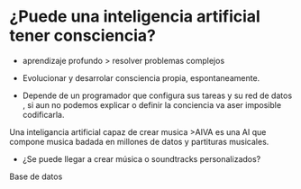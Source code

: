 # ¿Puede una inteligencia artificial tener consciencia?


- aprendizaje profundo > resolver problemas complejos
 
 
* Evolucionar y desarrolar consciencia propia, espontaneamente.
 
* Depende de un programador que configura sus tareas y su red de datos , si aun no podemos explicar o definir la conciencia va aser imposible codificarla.
 
 Una inteligancia artificial capaz de crear musica >AIVA es una AI que compone musica badada en millones de datos y partituras musicales.
 
 
 * ¿Se puede llegar a crear música o soundtracks personalizados?
 
 Base de datos 
 